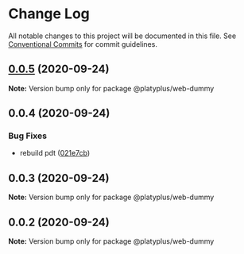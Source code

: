 # Change Log

All notable changes to this project will be documented in this file.
See [Conventional Commits](https://conventionalcommits.org) for commit guidelines.

## [0.0.5](https://github.com/platyplus/platyplus/compare/@platyplus/web-dummy@0.0.4...@platyplus/web-dummy@0.0.5) (2020-09-24)

**Note:** Version bump only for package @platyplus/web-dummy





## 0.0.4 (2020-09-24)


### Bug Fixes

* rebuild pdt ([021e7cb](https://github.com/platyplus/platyplus/commit/021e7cb617ad0fe251d134395196050f64c72d08))





## 0.0.3 (2020-09-24)

**Note:** Version bump only for package @platyplus/web-dummy





## 0.0.2 (2020-09-24)

**Note:** Version bump only for package @platyplus/web-dummy

